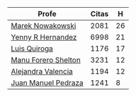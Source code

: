 Profe | Citas | H |
----  | ----- | --- |
[Marek Nowakowski](https://scholar.google.com.co/citations?user=ctFaBNQAAAAJ&hl=en) | 2081 | 26 |
[Yenny R Hernandez](https://scholar.google.com.co/citations?user=KXWwfMMAAAAJ&hl=en) | 6998 | 21 |
[Luis Quiroga](https://scholar.google.com.co/citations?user=PPvfyVwAAAAJ&hl=en) | 1176 | 17 |
[Manu Forero Shelton](https://scholar.google.com.co/citations?user=0_jvORsAAAAJ&hl=en) | 3231 | 12 |
[Alejandra Valencia](https://scholar.google.com.co/citations?user=7Fa-MFYAAAAJ&hl=en) | 1194 | 12 |
[Juan Manuel Pedraza](https://scholar.google.com.co/citations?user=x8-YWMsAAAAJ&hl=en) | 1241 | 8 |

